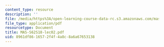 ```yaml
---
content_type: resource
description: ''
file: /media/https%3A/open-learning-course-data-rc.s3.amazonaws.com/mas-s62-cryptocurrency-engineering-and-design-spring-2018/8961df8616572f4f4a8c8a6a67653138_MAS-S62S18-lec02.pdf
file_type: application/pdf
resourcetype: Document
title: MAS-S62S18-lec02.pdf
uid: 8961df86-1657-2f4f-4a8c-8a6a67653138
---
```

